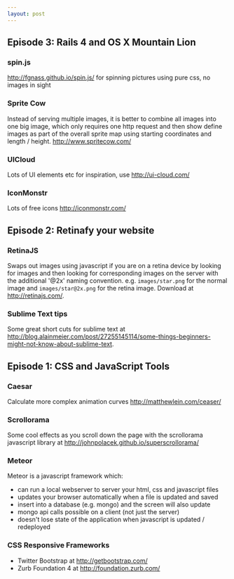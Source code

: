 ```yaml
---
layout: post
---
```

## Episode 3: Rails 4 and OS X Mountain Lion

### spin.js
<http://fgnass.github.io/spin.js/> for spinning pictures using pure css, no images in sight

### Sprite Cow
Instead of serving multiple images, it is better to combine all images into one big image, which only requires one http request and then show define images as part of the overall sprite map using starting coordinates and length / height.
<http://www.spritecow.com/> 

### UICloud
Lots of UI elements etc for inspiration, use <http://ui-cloud.com/>

### IconMonstr
Lots of free icons <http://iconmonstr.com/>

## Episode 2: Retinafy your website

### RetinaJS
Swaps out images using javascript if you are on a retina device by looking for images and then looking for corresponding images on the server with the additional '@2x' naming convention. e.g. `images/star.png` for the normal image and `images/star@2x.png` for the retina image. Download at <http://retinajs.com/>.

### Sublime Text tips
Some great short cuts for sublime text at <http://blog.alainmeier.com/post/27255145114/some-things-beginners-might-not-know-about-sublime-text>.

## Episode 1: CSS and JavaScript Tools

### Caesar

Calculate more complex animation curves <http://matthewlein.com/ceaser/>

### Scrollorama

Some cool effects as you scroll down the page with the scrollorama javascript library at <http://johnpolacek.github.io/superscrollorama/>

### Meteor

Meteor is a javascript framework which:
* can run a local webserver to server your html, css and javascript files
* updates your browser automatically when a file is updated and saved
* insert into a database (e.g. mongo) and the screen will also update
* mongo api calls possible on a client (not just the server)
* doesn't lose state of the application when javascript is updated / redeployed

### CSS Responsive Frameworks

* Twitter Bootstrap at <http://getbootstrap.com/>
* Zurb Foundation 4 at <http://foundation.zurb.com/>







